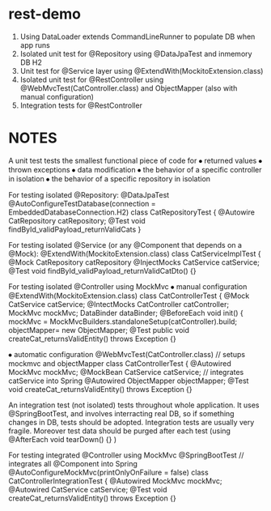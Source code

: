 # rest-demo
1. Using DataLoader extends CommandLineRunner to populate DB when app runs
2. Isolated unit test for @Repository using @DataJpaTest and inmemory DB H2
3. Unit test for @Service layer using @ExtendWith(MockitoExtension.class)
4. Isolated unit test for @RestController using @WebMvcTest(CatController.class) and ObjectMapper (also with manual configuration)
5. Integration tests for @RestController
   
NOTES
==============================================================================================================================================================================
A unit test tests the smallest functional piece of code for 
⦁	returned values
⦁	thrown exceptions
⦁	data modification 
⦁	the behavior of a specific controller in isolation
⦁	the behavior of a specific repository in isolation

For testing isolated @Repository: 
@DataJpaTest
@AutoConfigureTestDatabase(connection = EmbeddedDatabaseConnection.H2) 
class CatRepositoryTest {
	@Autowire CatRepository catRepository;
	@Test
	void findById_validPayload_returnValidCats
}

For testing isolated @Service
(or any @Component that depends on a @Mock):
@ExtendWith(MockitoExtension.class)
class CatServiceImplTest {
	@Mock CatRepository catRepository
	@InjectMocks CatService catService;
	@Test
	void findById_validPayload_returnValidCatDto() {}

For testing isolated @Controller using MockMvc
⦁	manual configuration
@ExtendWith(MockitoExtension.class)
class CatControllerTest {
	@Mock CatService catService;
	@IntectMocks CatController catController;
	MockMvc mockMvc;
	DataBinder dataBinder;
	 @BeforeEach
	 void init() {
      	      mockMvc = MockMvcBuilders.standaloneSetup(catController).build;
      	      objectMapper= new ObjectMapper;
	@Test
	public void createCat_returnsValidEntity() throws Exception {}

⦁	automatic configuration
@WebMvcTest(CatController.class) // setups mockmvc and objectMapper
class CatControllerTest {
  	@Autowired MockMvc mockMvc;
	@MockBean CatService catService; //  integrates catService into Spring
  	@Autowired ObjectMapper objectMapper;
  	@Test
  	void createCat_returnsValidEntity() throws Exception {}

An integration test (not isolated) tests throughout whole application.
It uses @SpringBootTest, and involves interracting real DB, so if something changes in DB, tests should be adopted. Integration tests are usually very fragile. Moreover test data should be purged after each test (using @AfterEach void tearDown() {} )

For testing integrated @Controller using MockMvc
@SpringBootTest // integrates all @Component into Spring
@AutoConfigureMockMvc(printOnlyOnFailure = false)
class CatControllerIntegrationTest {
	@Autowired MockMvc mockMvc;
	@Autowired CatService catService;
	@Test
	void createCat_returnsValidEntity() throws Exception {}
